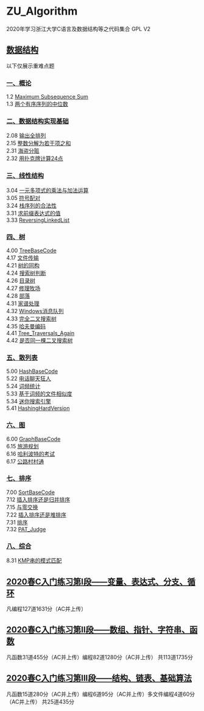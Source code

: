# ZU_Algorithm
2020年学习浙江大学C语言及数据结构等之代码集合 GPL V2
## [数据结构](DataStructure)
以下仅展示重难点题
### [一、概论](DataStructure/Base)
1.2 [Maximum Subsequence Sum](/DataStructure/Base/1_02_MaxSubSum/1_02_MaxSubSum.cpp)  
1.3 [两个有序序列的中位数](/DataStructure/Base/1_03_MeanFor2S/1_03_MeanFor2S.cpp)  

### [二、数据结构实现基础](DataStructure/DSBase)
2.08 [输出全排列](/DataStructure/DSBase/2_08_输出全排列/2_08_输出全排列.cpp)  
2.15 [整数分解为若干项之和](/DSBase/2_15_整数分解为若干项之和/2_15_整数分解为若干项之和.cpp)  
2.31 [海盗分赃](/DataStructure/DSBase/2_31_海盗分赃/2_31_海盗分赃.cpp)  
2.32 [用扑克牌计算24点](/DataStructure/DSBase/2_32_用扑克牌计算24点/2_32_用扑克牌计算24点.cpp)  

### [三、线性结构](DataStructure/Linear)
3.04 [一元多项式的乘法与加法运算](/DataStructure/Linear/3_04_一元多项式的乘法与加法运算/3_04_一元多项式的乘法与加法运算.cpp)  
3.05 [符号配对](/DataStructure/Linear/3_05_符号配对/3_05_符号配对.cpp)  
3.24 [栈序列的合法性](/DataStructure/Linear/3_24_出栈序列的合法性/3_24_出栈序列的合法性.cpp)  
3.31 [求前缀表达式的值](/DataStructure/Linear/3_31_求前缀表达式的值/3_31_求前缀表达式的值.cpp)  
3.33 [ReversingLinkedList](/DataStructure/Linear/3_33_ReversingLinkedList/3_33_ReversingLinkedList.cpp)  

### [四、树](DataStructure/Tree)
4.00 [TreeBaseCode](/DataStructure/Tree/4_00_TreeBaseCode/4_00_TreeBaseCode.cpp)  
4.17 [文件传输](/DataStructure/Tree/4_17_文件传输/4_17_文件传输.cpp)  
4.21 [树的同构](/DataStructure/Tree/4_21_树的同构/4_21_树的同构.cpp)   
4.24 [搜索树判断](/DataStructure/Tree/4_24_搜索树判断/4_24_搜索树判断.cpp)  
4.26 [目录树](/DataStructure/Tree/4_26_目录树/4_26_目录树.cpp)  
4.27 [修理牧场](/DataStructure/Tree/4_27_修理牧场/4_27_修理牧场.cpp)  
4.28 [部落](/DataStructure/Tree/4_28_部落/4_28_部落.cpp)  
4.31 [家谱处理](/DataStructure/Tree/4_31_家谱处理/4_31_家谱处理.cpp)  
4.32 [Windows消息队列](/DataStructure/Tree/4_32_Windows消息队列/4_32_Windows消息队列.cpp)  
4.33 [完全二叉搜索树](/DataStructure/Tree/4_33_完全二叉搜索树/4_33_完全二叉搜索树.cpp)  
4.35 [哈夫曼编码](/DataStructure/Tree/4_35_哈夫曼编码/4_35_哈夫曼编码.cpp)  
4.41 [Tree_Traversals_Again](/DataStructure/Tree/4_41_Tree_Traversals_Again/4_41_Tree_Traversals_Again.cpp)   
4.42 [是否同一棵二叉搜索树](/DataStructure/Tree/4_42_是否同一棵二叉搜索树/4_42_是否同一棵二叉搜索树.cpp)    

### [五、散列表](DataStructure/Hash)
5.00 [HashBaseCode](/DataStructure/Hash/5_00_HashBaseCode/5_00_HashBaseCode.cpp)  
5.22 [电话聊天狂人](/DataStructure/Hash/5_22_电话聊天狂人/5_22_电话聊天狂人.cpp)   
5.24 [词频统计](/DataStructure/Hash/5_24_词频统计/5_24_词频统计.cpp)   
5.33 [基于词频的文件相似度](/DataStructure/Hash/5_33_基于词频的文件相似度/5_33_基于词频的文件相似度.cpp)   
5.34 [迷你搜索引擎](/DataStructure/Hash/5_34_迷你搜索引擎/5_34_迷你搜索引擎.cpp)   
5.41 [HashingHardVersion](/DataStructure/Hash/5_41_HashingHardVersion/5_41_HashingHardVersion.cpp)   

### [六、图](DataStructure/Graph)
6.00 [GraphBaseCode](/DataStructure/Graph/6_00_GraphBaseCode/6_00_GraphBaseCode.cpp)   
6.15 [旅游规划](/DataStructure/Graph/6_15_旅游规划/6_15_旅游规划.cpp)   
6.16 [哈利波特的考试](/DataStructure/Graph/6_16_哈利波特的考试/6_16_哈利波特的考试.cpp)   
6.17 [公路村村通](/DataStructure/Graph/6_17_公路村村通/6_17_公路村村通.cpp)   

### [七、排序](DataStructure/Sort)
7.00 [SortBaseCode](/DataStructure/Sort/7_00_SortBaseCode/7_00_SortBaseCode.cpp)  
7.12 [插入排序还是归并排序](/DataStructure/Sort/7_12_插入排序还是归并排序/7_12_插入排序还是归并排序.cpp)   
7.15 [与零交换](/DataStructure/Sort/7_15_与零交换/7_15_与零交换.cpp)   
7.22 [插入排序还是堆排序](/DataStructure/Sort/7_22_插入排序还是堆排序/7_22_插入排序还是堆排序.cpp)   
7.31 [排序](/DataStructure/Sort/7_31_排序/7_31_排序.cpp)  
7.32 [PAT_Judge](/DataStructure/Sort/7_32_PAT_Judge/7_32_PAT_Judge.cpp)   

### [八、综合](DataStructure/Complex)
8.31 [KMP串的模式匹配](/DataStructure/Complex/8_31_KMP串的模式匹配/8_31_KMP串的模式匹配.cpp)  

## [2020春C入门练习第I段——变量、表达式、分支、循环](/CProgram01/)
凡编程127道1631分（AC并上传） 

## [2020春C入门练习第II段——数组、指针、字符串、函数](/CProgram02/)
凡函数31道455分（AC并上传）编程82道1280分（AC并上传） 共113道1735分  

## [2020春C入门练习第III段——结构、链表、基础算法](/CProgram03/)
凡函数15道280分（AC并上传）编程6道95分（AC并上传）多文件编程4道60分（AC并上传） 共25道435分  
